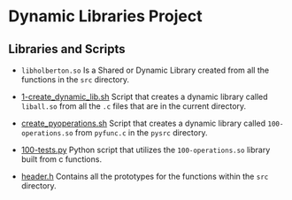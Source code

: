 # Dynamic Libraries Project

## Libraries and Scripts

* `libholberton.so` Is a Shared or Dynamic Library created from all the functions
  in the `src` directory.

* [1-create_dynamic_lib.sh](../0x00-c_dynamic_libraries/1-create_dynamic_lib.sh) Script that creates a dynamic library called `liball.so` from all the `.c` files that are in the current directory.

* [create_pyoperations.sh](../0x00-c_dynamic_libraries/create_pyoperations.sh) Script that creates a dynamic library called `100-operations.so` from `pyfunc.c` in the `pysrc` directory.

* [100-tests.py](../0x00-c_dynamic_libraries/100-tests.py) Python script that utilizes the `100-operations.so` library built from c functions.

* [header.h](../0x00-c_dynamic_libraries/holberton.h) Contains all the prototypes for the functions within the `src` directory.
